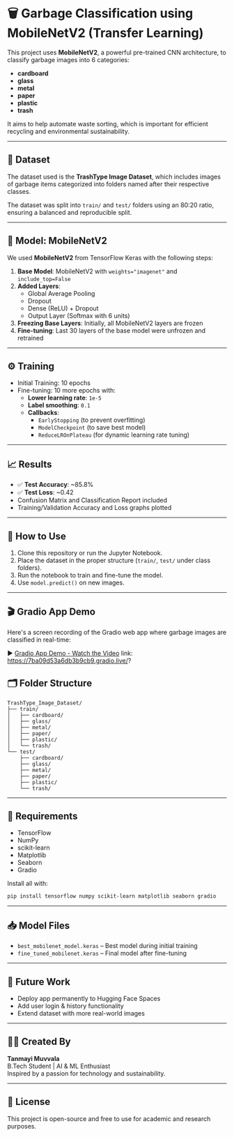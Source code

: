 # 🗑️ Garbage Classification using MobileNetV2 (Transfer Learning)

This project uses **MobileNetV2**, a powerful pre-trained CNN architecture, to classify garbage images into 6 categories:

- **cardboard**
- **glass**
- **metal**
- **paper**
- **plastic**
- **trash**

It aims to help automate waste sorting, which is important for efficient recycling and environmental sustainability.

---

## 📁 Dataset

The dataset used is the **TrashType Image Dataset**, which includes images of garbage items categorized into folders named after their respective classes.

The dataset was split into `train/` and `test/` folders using an 80:20 ratio, ensuring a balanced and reproducible split.

---

## 🧠 Model: MobileNetV2

We used **MobileNetV2** from TensorFlow Keras with the following steps:

1. **Base Model**: MobileNetV2 with `weights="imagenet"` and `include_top=False`
2. **Added Layers**:
   - Global Average Pooling
   - Dropout
   - Dense (ReLU) + Dropout
   - Output Layer (Softmax with 6 units)
3. **Freezing Base Layers**: Initially, all MobileNetV2 layers are frozen
4. **Fine-tuning**: Last 30 layers of the base model were unfrozen and retrained

---

## ⚙️ Training

- Initial Training: 10 epochs
- Fine-tuning: 10 more epochs with:
  - **Lower learning rate**: `1e-5`
  - **Label smoothing**: `0.1`
  - **Callbacks**:
    - `EarlyStopping` (to prevent overfitting)
    - `ModelCheckpoint` (to save best model)
    - `ReduceLROnPlateau` (for dynamic learning rate tuning)

---

## 📈 Results

- ✅ **Test Accuracy**: ~85.8%
- ✅ **Test Loss**: ~0.42
- Confusion Matrix and Classification Report included
- Training/Validation Accuracy and Loss graphs plotted

---

## 🧪 How to Use

1. Clone this repository or run the Jupyter Notebook.
2. Place the dataset in the proper structure (`train/`, `test/` under class folders).
3. Run the notebook to train and fine-tune the model.
4. Use `model.predict()` on new images.

---

## 🎬 Gradio App Demo

Here's a screen recording of the Gradio web app where garbage images are classified in real-time:

▶️ [Gradio App Demo - Watch the Video](https://drive.google.com/file/d/1zW6NvwNQd59dmQS6uWVYoOMk4wKUCi-R/view?usp=sharing)
link: https://7ba09d53a6db3b9cb9.gradio.live/?

## 🗂️ Folder Structure

```
TrashType_Image_Dataset/
├── train/
│   ├── cardboard/
│   ├── glass/
│   ├── metal/
│   ├── paper/
│   ├── plastic/
│   └── trash/
└── test/
    ├── cardboard/
    ├── glass/
    ├── metal/
    ├── paper/
    ├── plastic/
    └── trash/
```

---

## 🧾 Requirements

- TensorFlow
- NumPy
- scikit-learn
- Matplotlib
- Seaborn
- Gradio

Install all with:

```bash
pip install tensorflow numpy scikit-learn matplotlib seaborn gradio
```

---

## 📥 Model Files

- `best_mobilenet_model.keras` – Best model during initial training
- `fine_tuned_mobilenet.keras` – Final model after fine-tuning

---

## 📌 Future Work

- Deploy app permanently to Hugging Face Spaces
- Add user login & history functionality
- Extend dataset with more real-world images

---

## 🙋‍♀️ Created By

**Tanmayi Muvvala**  
B.Tech Student | AI & ML Enthusiast  
Inspired by a passion for technology and sustainability.

---

## 🌱 License

This project is open-source and free to use for academic and research purposes.
